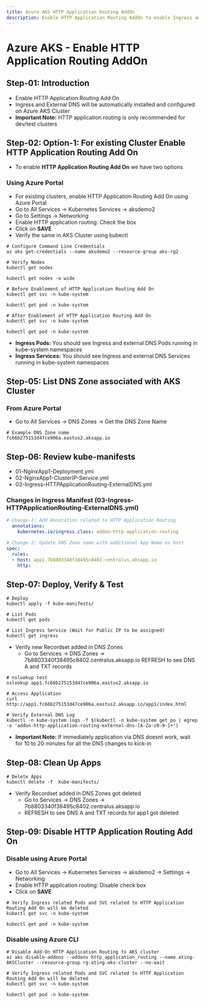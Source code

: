 ```yaml
---
title: Azure AKS HTTP Application Routing AddOn
description: Enable HTTP Application Routing AddOn to enable Ingress and ExternalDNS automatically in Azure AKS Cluster
---
```


# Azure AKS - Enable HTTP Application Routing AddOn

## Step-01: Introduction
- Enable HTTP Application Routing Add On
- Ingress and External DNS will be automatically installed and configured on Azure AKS Cluster
- **Important Note:** HTTP application routing is only recommended for dev/test clusters

## Step-02: Option-1: For existing Cluster Enable HTTP Application Routing Add On
- To enable **HTTP Application Routing Add On** we have two options
### Using Azure Portal
- For existing clusters, enable HTTP Application Routing Add On using Azure Portal
- Go to All Services -> Kubernetes Services -> aksdemo2
- Go to Settings -> Networking
- Enable HTTP application routing: Check the box
- Click on **SAVE**
- Verify the same in AKS Cluster using kubectl
```
# Configure Command Line Credentials
az aks get-credentials --name aksdemo2 --resource-group aks-rg2
```
```
# Verify Nodes
kubectl get nodes
```
```
kubectl get nodes -o wide
```
```
# Before Enablement of HTTP Application Routing Add On
kubectl get svc -n kube-system
```
```
kubectl get pod -n kube-system
```
```
# After Enablement of HTTP Application Routing Add On
kubectl get svc -n kube-system
```
```
kubectl get pod -n kube-system
```
- **Ingress Pods:** You should see Ingress and external DNS Pods running in kube-system namespaces
- **Ingress Services:** You should see Ingress and external DNS Services running in kube-system namespaces

## Step-05: List DNS Zone associated with AKS Cluster
### From Azure Portal
- Go to All Services -> DNS Zones -> Get the DNS Zone Name
```
# Example DNS Zone name
fc66b275153d47ce906a.eastus2.aksapp.io
```

## Step-06: Review kube-manifests
- 01-NginxApp1-Deployment.yml
- 02-NginxApp1-ClusterIP-Service.yml
- 03-Ingress-HTTPApplicationRouting-ExternalDNS.yml
### Changes in Ingress Manifest (03-Ingress-HTTPApplicationRouting-ExternalDNS.yml)
```yml
# Change-1: Add Annotation related to HTTP Application Routing
  annotations:
    kubernetes.io/ingress.class: addon-http-application-routing

# Change-2: Update DNS Zone name with additional App Name as host
spec:
  rules:
  - host: app1.7b8803340f38495c8402.centralus.aksapp.io
    http:
```
## Step-07: Deploy, Verify & Test
```
# Deploy
kubectl apply -f kube-manifests/
```
```
# List Pods
kubectl get pods
```
```
# List Ingress Service (Wait for Public IP to be assigned)
kubectl get ingress
```

- Verify new Recordset added in DNS Zones
  - Go to Services -> DNS Zones -> 7b8803340f38495c8402.centralus.aksapp.io
REFRESH to see DNS A and TXT records

```
# nslookup test
nslookup app1.fc66b275153d47ce906a.eastus2.aksapp.io
```
```
# Access Application
curl http://app1.fc66b275153d47ce906a.eastus2.aksapp.io/app1/index.html
```
```
# Verify External DNS Log
kubectl -n kube-system logs -f $(kubectl -n kube-system get po | egrep -o 'addon-http-application-routing-external-dns-[A-Za-z0-9-]+')
```
- **Important Note:** If immediately application via DNS doesnt work, wait for 10 to 20 minutes for all the DNS changes to kick-in

## Step-08: Clean Up Apps
```
# Delete Apps
kubectl delete -f  kube-manifests/
```
- Verify Recordset added in DNS Zones got deleted
  - Go to Services -> DNS Zones -> 7b8803340f38495c8402.centralus.aksapp.io
  - REFRESH to see DNS A and TXT records for app1 got deleted


## Step-09: Disable HTTP Application Routing Add On
### Disable using Azure Portal
- Go to All Services -> Kubernetes Services -> aksdemo2 -> Settings -> Networking
- Enable HTTP application routing: Disable check box
- Click on **SAVE**
```
# Verify Ingress related Pods and SVC related to HTTP Application Routing Add On will be deleted
kubectl get svc -n kube-system
```
```
kubectl get pod -n kube-system
```
### Disable using Azure CLI
```
# Disable Add-On HTTP Application Routing to AKS cluster
az aks disable-addons --addons http_application_routing --name ating-AKSCluster --resource-group rg-ating-aks-cluster --no-wait

# Verify Ingress related Pods and SVC related to HTTP Application Routing Add On will be deleted
kubectl get svc -n kube-system
```
```
kubectl get pod -n kube-system
```
